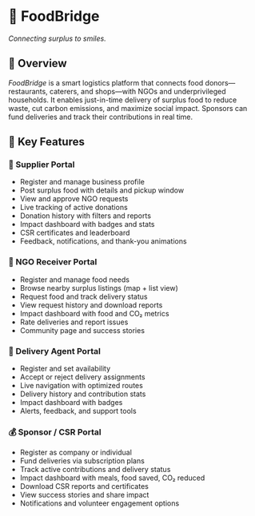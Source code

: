 # 🌉 FoodBridge
*Connecting surplus to smiles.*

## 🧠 Overview
*FoodBridge* is a smart logistics platform that connects food donors—restaurants, caterers, and shops—with NGOs and underprivileged households. It enables just-in-time delivery of surplus food to reduce waste, cut carbon emissions, and maximize social impact. Sponsors can fund deliveries and track their contributions in real time.

## 🔑 Key Features

### 🛒 Supplier Portal
- Register and manage business profile
- Post surplus food with details and pickup window
- View and approve NGO requests
- Live tracking of active donations
- Donation history with filters and reports
- Impact dashboard with badges and stats
- CSR certificates and leaderboard
- Feedback, notifications, and thank-you animations

### 🏢 NGO Receiver Portal
- Register and manage food needs
- Browse nearby surplus listings (map + list view)
- Request food and track delivery status
- View request history and download reports
- Impact dashboard with food and CO₂ metrics
- Rate deliveries and report issues
- Community page and success stories

### 🚚 Delivery Agent Portal
- Register and set availability
- Accept or reject delivery assignments
- Live navigation with optimized routes
- Delivery history and contribution stats
- Impact dashboard with badges
- Alerts, feedback, and support tools

### 💰 Sponsor / CSR Portal
- Register as company or individual
- Fund deliveries via subscription plans
- Track active contributions and delivery status
- Impact dashboard with meals, food saved, CO₂ reduced
- Download CSR reports and certificates
- View success stories and share impact
- Notifications and volunteer engagement options
